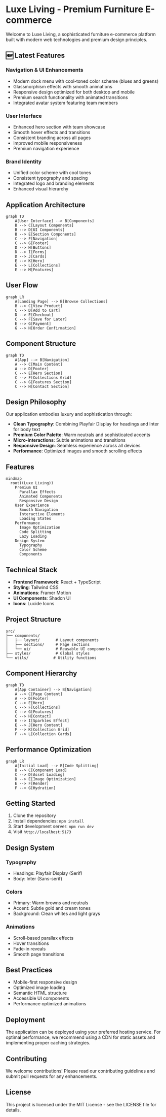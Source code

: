 # Luxe Living - Premium Furniture E-commerce

Welcome to Luxe Living, a sophisticated furniture e-commerce platform built with modern web technologies and premium design principles.

## 🆕 Latest Features

### Navigation & UI Enhancements
- Modern dock menu with cool-toned color scheme (blues and greens)
- Glassmorphism effects with smooth animations
- Responsive design optimized for both desktop and mobile
- Premium search functionality with animated transitions
- Integrated avatar system featuring team members

### User Interface
- Enhanced hero section with team showcase
- Smooth hover effects and transitions
- Consistent branding across all pages
- Improved mobile responsiveness
- Premium navigation experience

### Brand Identity
- Unified color scheme with cool tones
- Consistent typography and spacing
- Integrated logo and branding elements
- Enhanced visual hierarchy

## Application Architecture

```mermaid
graph TD
    A[User Interface] --> B[Components]
    B --> C[Layout Components]
    B --> D[UI Components]
    B --> E[Section Components]
    C --> F[Navigation]
    C --> G[Footer]
    D --> H[Buttons]
    D --> I[Forms]
    D --> J[Cards]
    E --> K[Hero]
    E --> L[Collections]
    E --> M[Features]
```

## User Flow

```mermaid
graph LR
    A[Landing Page] --> B[Browse Collections]
    B --> C[View Product]
    C --> D[Add to Cart]
    D --> E[Checkout]
    C --> F[Save for Later]
    E --> G[Payment]
    G --> H[Order Confirmation]
```

## Component Structure

```mermaid
graph TD
    A[App] --> B[Navigation]
    A --> C[Main Content]
    A --> D[Footer]
    C --> E[Hero Section]
    C --> F[Collections Grid]
    C --> G[Features Section]
    C --> H[Contact Section]
```

## Design Philosophy

Our application embodies luxury and sophistication through:

- **Clean Typography**: Combining Playfair Display for headings and Inter for body text
- **Premium Color Palette**: Warm neutrals and sophisticated accents
- **Micro-interactions**: Subtle animations and transitions
- **Responsive Design**: Seamless experience across all devices
- **Performance**: Optimized images and smooth scrolling effects

## Features

```mermaid
mindmap
  root((Luxe Living))
    Premium UI
      Parallax Effects
      Animated Components
      Responsive Design
    User Experience
      Smooth Navigation
      Interactive Elements
      Loading States
    Performance
      Image Optimization
      Code Splitting
      Lazy Loading
    Design System
      Typography
      Color Scheme
      Components
```

## Technical Stack

- **Frontend Framework**: React + TypeScript
- **Styling**: Tailwind CSS
- **Animations**: Framer Motion
- **UI Components**: Shadcn UI
- **Icons**: Lucide Icons

## Project Structure

```
src/
├── components/
│   ├── layout/       # Layout components
│   ├── sections/     # Page sections
│   └── ui/           # Reusable UI components
├── styles/           # Global styles
└── utils/           # Utility functions
```

## Component Hierarchy

```mermaid
graph TD
    A[App Container] --> B[Navigation]
    A --> C[Page Content]
    A --> D[Footer]
    C --> E[Hero]
    C --> F[Collections]
    C --> G[Features]
    C --> H[Contact]
    E --> I[Sparkles Effect]
    E --> J[Hero Content]
    F --> K[Collection Grid]
    F --> L[Collection Cards]
```

## Performance Optimization

```mermaid
graph LR
    A[Initial Load] --> B[Code Splitting]
    B --> C[Component Load]
    C --> D[Asset Loading]
    D --> E[Image Optimization]
    E --> F[Render]
    F --> G[Hydration]
```

## Getting Started

1. Clone the repository
2. Install dependencies: `npm install`
3. Start development server: `npm run dev`
4. Visit `http://localhost:5173`

## Design System

### Typography
- Headings: Playfair Display (Serif)
- Body: Inter (Sans-serif)

### Colors
- Primary: Warm browns and neutrals
- Accent: Subtle gold and cream tones
- Background: Clean whites and light grays

### Animations
- Scroll-based parallax effects
- Hover transitions
- Fade-in reveals
- Smooth page transitions

## Best Practices

- Mobile-first responsive design
- Optimized image loading
- Semantic HTML structure
- Accessible UI components
- Performance optimized animations

## Deployment

The application can be deployed using your preferred hosting service. For optimal performance, we recommend using a CDN for static assets and implementing proper caching strategies.

## Contributing

We welcome contributions! Please read our contributing guidelines and submit pull requests for any enhancements.

## License

This project is licensed under the MIT License - see the LICENSE file for details.
